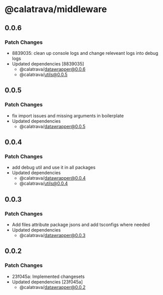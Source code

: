 # @calatrava/middleware

## 0.0.6

### Patch Changes

- 8839035: clean up console logs and change releveant logs into debug logs
- Updated dependencies [8839035]
  - @calatrava/datawrapper@0.0.6
  - @calatrava/utils@0.0.5

## 0.0.5

### Patch Changes

- fix import issues and missing arguments in boilerplate
- Updated dependencies
  - @calatrava/datawrapper@0.0.5

## 0.0.4

### Patch Changes

- add debug util and use it in all packages
- Updated dependencies
  - @calatrava/datawrapper@0.0.4
  - @calatrava/utils@0.0.4

## 0.0.3

### Patch Changes

- Add files attribute package jsons and add tsconfigs where needed
- Updated dependencies
  - @calatrava/datawrapper@0.0.3

## 0.0.2

### Patch Changes

- 23f045a: Implemented changesets
- Updated dependencies [23f045a]
  - @calatrava/datawrapper@0.0.2
